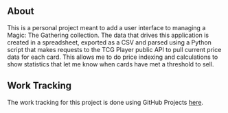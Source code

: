 ## About

This is a personal project meant to add a user interface to managing a Magic: The Gathering collection. The data that drives this application is created in a spreadsheet, exported as a CSV and parsed using a Python script that makes requests to the TCG Player public API to pull current price data for each card. This allows me to do price indexing and calculations to show statistics that let me know when cards have met a threshold to sell.

## Work Tracking

The work tracking for this project is done using GitHub Projects [here](https://github.com/corydm92/mtg-management-frontend/projects/1?add_cards_query=is%3Aopen).
